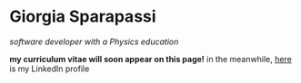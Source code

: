 # Giorgia Sparapassi

_software developer with a Physics education_

**my curriculum vitae will soon appear on this page!**
in the meanwhile, [here](https://www.linkedin.com/in/giorgia-sparapassi/) is my LinkedIn profile

